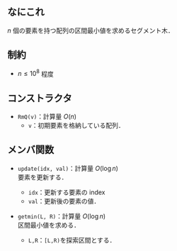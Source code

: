 ## なにこれ
$n$ 個の要素を持つ配列の区間最小値を求めるセグメント木．

## 制約
- $n \leq 10^8$ 程度

## コンストラクタ
- `RmQ(v)`：計算量 $O(n)$
	- `v`：初期要素を格納している配列．

## メンバ関数
- `update(idx, val)`：計算量 $O(\log n)$  
	要素を更新する．
	- `idx`：更新する要素の index
	- `val`：更新後の要素の値．

- `getmin(L, R)`：計算量 $O(\log n)$  
	区間最小値を求める．
	- `L,R`：`[L,R)`を探索区間とする．
